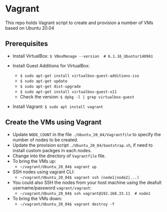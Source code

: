 # Vagrant
This repo holds Vagrant script to create and provision a number of VMs based on Ubuntu 20.04

## Prerequisites
   - Install VirtualBox: `$ VBoxManage --version  # 6.1.16_Ubuntur140961`
   - Install Guest Additions for VirtualBox: 
      - `$ sudo apt-get install virtualbox-guest-additions-iso`
      - `$ sudo apt-get update` 
      - `$ sudo apt-get dist-upgrade`
      - `$ sudo apt-get install virtualbox-guest-x11`
      - Check the version: `$ dpkg -l | grep virtualbox-guest`

   - Install Vagrant: `$ sudo apt install vagrant`

## Create the VMs using Vagrant
   - Update `NODE_COUNT` in the file `./Ubuntu_20_04/Vagrantfile` to specify the number of nodes to be created.
   - Update the provision script `./Ubuntu_20_04/bootstrap.sh`, if need to install custom packges in each nodes.
   - Change into the directory of `Vagrantfile` file.
   - To bring the VMs up: 
      - `~/vagrant/Ubuntu_20_04$ vagrant up`
   - SSH nodes using vagrant CLI: 
      - `~/vagrant/Ubuntu_20_04$ vagrant ssh (node1|node2|...)`
   - You could also SSH the nodes from your host machine using the deafult username/password `vagrant/vagrant`:
      - `~/vagrant/Ubuntu_20_04$ ssh vagrant@192.168.33.11  # node1`
   - To bring the VMs down: 
      - `~/vagrant/Ubuntu_20_04$ vagrant destroy -f`
